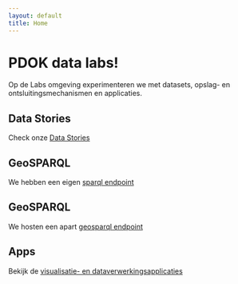 ```yaml
---
layout: default
title: Home
---
```

# PDOK data labs!
Op de Labs omgeving experimenteren we met datasets, opslag- en ontsluitingsmechanismen en applicaties.

## Data Stories
Check onze [Data Stories](/stories)

## GeoSPARQL
We hebben een eigen [sparql endpoint](/sparql)

## GeoSPARQL
We hosten een apart [geosparql endpoint](/geosparql)

## Apps
Bekijk de [visualisatie- en dataverwerkingsapplicaties](/apps)